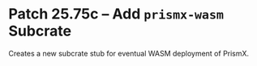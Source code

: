 # Patch 25.75c – Add `prismx-wasm` Subcrate

Creates a new subcrate stub for eventual WASM deployment of PrismX.
